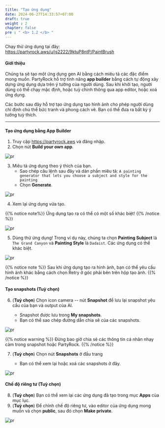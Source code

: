 ```yaml
---
title: "Tạo ứng dụng"
date: 2024-06-27T14:33:57+07:00
draft: true
weight : 2
chapter: false
pre : " <b> 1.2 </b> "
---
```

Chạy thử ứng dụng tại đây: https://partyrock.aws/u/js2222/9ktuP8ntP/PaintBrush 

#### Giới thiệu

Chúng ta sẽ tạo một ứng dụng gen AI bằng cách miêu tả các đặc điểm mong muốn. PartyRock hỗ trợ tính năng **app builder** bằng cách tự động xây dựng ứng dụng dựa trên ý tưởng của người dùng. Sau khi khởi tạo, người dùng có thể chạy mặc định, hoặc tuỳ chỉnh thông qua app editor, hoặc xoá ứng dụng.

Các bước sau đây hỗ trợ tạo ứng dụng tạo hình ảnh cho phép người dùng chỉ định chủ thể bức tranh và phong cách vẽ. Bạn có thể đưa ra bất kỳ ý tưởng tuỳ thích.

--- 

#### Tạo ứng dụng bằng App Builder
1. Truy cập https://partyrock.aws và đăng nhập.
2. Chọn nút **Build your own app**.

![pr](/images/1-PartyRock/005-PartyRock.png)

3. Miêu tả ứng dụng theo ý thích của bạn.
   - Sao chép câu lệnh sau đây và dán phần miêu tả: `A painting generator that lets you choose a subject and style for the painting`
   - Chọn **Generate**.

![pr](/images/1-PartyRock/006-PartyRock.png)

4. Xem lại ứng dụng vừa tạo.

{{% notice note%}}
Ứng dụng tạo ra có thể có một số khác biệt!
{{% /notice %}}

![pr](/images/1-PartyRock/007-PartyRock.png)

5. Dùng thử ứng dụng! Trong ví dụ này, chúng ta chọn **Painting Subject** là `The Grand Canyon` và **Painting Style** là `Dadaist`. Các ứng dụng có thể khác biệt.

![pr](/images/1-PartyRock/008-PartyRock.png)

{{% notice note %}}
Sau khi ứng dụng tạo ra hình ảnh, bạn có thể yêu cầu hình ảnh khác bằng cách chọn Retry ở góc phải bên trên hộp tạo ảnh.
{{% /notice %}}

#### Tạo snapshots (Tuỳ chọn)
6. (**Tuỳ chọn**) Chọn icon camera -- nút **Snapshot**  để lưu lại snapshot yêu cầu của bạn và output của AI.

   - Snapshot được lưu trong **My snapshots**.
   - Bạn có thể sao chép đường dẫn chia sẽ của các snapshots.

![pr](/images/1-PartyRock/009-PartyRock.png)

{{% notice warning %}}
Đừng bao giờ chia sẻ các thông tin cá nhân nhạy cảm trong snapshot hoặc PartyRock.
{{% /notice %}}

7. (**Tuỳ chọn**) Chọn nút **Snapshots** ở đầu trang

   - Bạn có thể xem lại hoặc xoá các snapshots ở đây.

![pr](/images/1-PartyRock/010-PartyRock.png)

#### Chế độ riêng tư (Tuỳ chọn)
8. (**Tuỳ chọn**) Bạn có thể xem lại các ứng dụng đã tạo trong mục **Apps** của mục lục.
9. (**Tuỳ chọn**) Để chỉnh chế độ riêng tư, vào editor của ứng dụng mong muốn và chọn **public**, sau đó chọn **Make private**.

![pr](/images/1-PartyRock/011-PartyRock.png)
